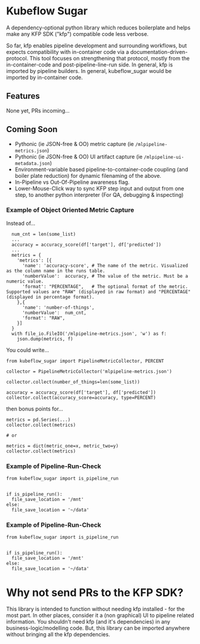 # Kubeflow Sugar

A dependency-optional python library which reduces boilerplate and helps make any KFP SDK ("kfp") compatible code less verbose.

So far, kfp enables pipeline development and surrounding workflows, but expects compatibility with in-container code via a documentation-driven-protocol.  This tool focuses on strengthening that protocol, mostly from the in-container-code and post-pipeline-line-run side. In general, kfp is imported by pipeline builders.  In general, kubeflow_sugar would be imported by in-container code.

## Features
None yet, PRs incoming...

## Coming Soon
* Pythonic (ie JSON-free & OO) metric capture (ie `/mlpipeline-metrics.json`)
* Pythonic (ie JSON-free & OO) UI artifact capture (ie `/mlpipeline-ui-metadata.json`)
* Environment-variable based pipeline-to-container-code coupling (and boiler plate reduction) for dynamic filenaming of the above. 
* In-Pipeline vs Out-Of-Pipeline awareness flag.
* Lower-Mouse-Click way to sync KFP step input and output from one step, to another python interpreter (For QA, debugging & inspecting)

### Example of Object Oriented Metric Capture

Instead of...

```
  num_cnt = len(some_list)
  ...
  accuracy = accuracy_score(df['target'], df['predicted'])
  ...
  metrics = {
    'metrics': [{
      'name': 'accuracy-score', # The name of the metric. Visualized as the column name in the runs table.
      'numberValue':  accuracy, # The value of the metric. Must be a numeric value.
      'format': "PERCENTAGE",   # The optional format of the metric. Supported values are "RAW" (displayed in raw format) and "PERCENTAGE" (displayed in percentage format).
    },{
      'name': 'number-of-things',
      'numberValue':  num_cnt,
      'format': "RAW",
    }]
  }
  with file_io.FileIO('/mlpipeline-metrics.json', 'w') as f:
    json.dump(metrics, f)
```

You could write...

```
from kubeflow_sugar import PipelineMetricCollector, PERCENT

collector = PipelineMetricCollector('mlpipeline-metrics.json')

collector.collect(number_of_things=len(some_list))

accuracy = accuracy_score(df['target'], df['predicted'])
collector.collect(accuracy_score=accuracy, type=PERCENT)
```
then bonus points for...
```
metrics = pd.Series(...)
collector.collect(metrics)

# or

metrics = dict(metric_one=x, metric_two=y)
collector.collect(metrics)
```

### Example of Pipeline-Run-Check

```
from kubeflow_sugar import is_pipeline_run


if is_pipeline_run():
  file_save_location = '/mnt'
else:
  file_save_location = '~/data'
```

### Example of Pipeline-Run-Check

```
from kubeflow_sugar import is_pipeline_run


if is_pipeline_run():
  file_save_location = '/mnt'
else:
  file_save_location = '~/data'
```


# Why not send PRs to the KFP SDK?

This library is intended to function without needing kfp installed - for the most part.  In other places, consider it a (non graphical) UI to pipeline related information.  You shouldn't need kfp (and it's dependencies) in any business-logic/modelling code.  But, this library can be imported anywhere without bringing all the kfp dependencies.

